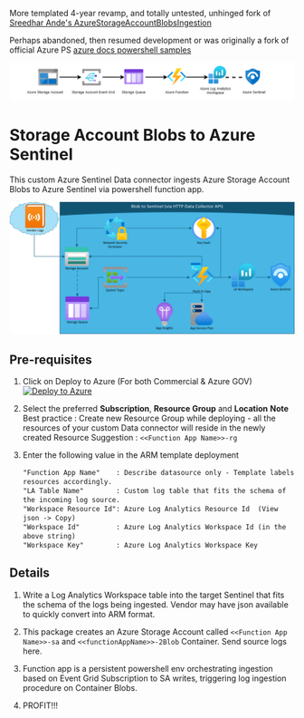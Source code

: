 More templated 4-year revamp, and totally untested, unhinged fork of [Sreedhar Ande's AzureStorageAccountBlobsIngestion](https://github.com/sreedharande/AzureStorageAccountBlobsIngestion)

Perhaps abandoned, then resumed development or was originally a fork of official Azure PS [azure docs powershell samples](https://github.com/Azure/azure-docs-powershell-samples/blob/master/storage/post-storage-logs-to-log-analytics/PostStorageLogs2LogAnalytics.ps1)

![Log Ingestion Flow](./images/LogsIngestionFlow.PNG)
# Storage Account Blobs to Azure Sentinel
This custom Azure Sentinel Data connector ingests Azure Storage Account Blobs to Azure Sentinel via powershell function app.

![Log Ingetsion Flow](./images/Flow.PNG)

## **Pre-requisites**

1. Click on Deploy to Azure (For both Commercial & Azure GOV)
[![Deploy to Azure](https://aka.ms/deploytoazurebutton)](https://portal.azure.com/#create/Microsoft.Template/uri/https%3A%2F%2Fraw.githubusercontent.com%2FMfMpEng%2FAzureStorageAccountBlobsIngestion%2Frefs%2Fheads%2Fmain%2Fazuredeploy.json)

2. Select the preferred **Subscription**, **Resource Group** and **Location**
   **Note**
   Best practice : Create new Resource Group while deploying - all the resources of your custom Data connector will reside in the newly created Resource
   Suggestion    : ```<<Function App Name>>-rg```

3. Enter the following value in the ARM template deployment
	```
	"Function App Name"    : Describe datasource only - Template labels resources accordingly.
	"LA Table Name"        : Custom log table that fits the schema of the incoming log source.
	"Workspace Resource Id": Azure Log Analytics Resource Id​  (View json -> Copy)
	"Workspace Id"         : Azure Log Analytics Workspace Id​ (in the above string)
	"Workspace Key"        : Azure Log Analytics Workspace Key
	```

## Details
1. Write a Log Analytics Workspace table into the target Sentinel that fits the schema of the logs being ingested. Vendor may have json available to quickly convert into ARM format.
2. This package creates an Azure Storage Account called ```<<Function App Name>>-sa``` and ```<<functionAppName>>-2Blob``` Container. Send source logs here.
3. Function app is a persistent powershell env orchestrating ingestion based on Event Grid Subscription to SA writes, triggering log ingestion procedure on Container Blobs.

5. PROFIT!!!
